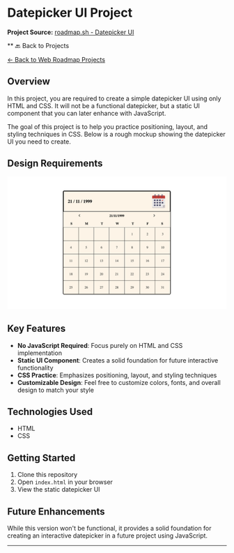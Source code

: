 # Datepicker UI Project

**Project Source:** [roadmap.sh - Datepicker UI](https://roadmap.sh/projects/datepicker-ui)

** 🔙 Back to Projects

[← Back to Web Roadmap Projects](https://github.com/YounesMoukhlij/web-roadmap-projects)


## Overview

In this project, you are required to create a simple datepicker UI using only HTML and CSS. It will not be a functional datepicker, but a static UI component that you can later enhance with JavaScript.

The goal of this project is to help you practice positioning, layout, and styling techniques in CSS. Below is a rough mockup showing the datepicker UI you need to create.

## Design Requirements

![Datepicker UI Mockup](./assets/datepicker-ui.png)

## Key Features

- **No JavaScript Required**: Focus purely on HTML and CSS implementation
- **Static UI Component**: Creates a solid foundation for future interactive functionality
- **CSS Practice**: Emphasizes positioning, layout, and styling techniques
- **Customizable Design**: Feel free to customize colors, fonts, and overall design to match your style

## Technologies Used

- HTML
- CSS

## Getting Started

1. Clone this repository
2. Open `index.html` in your browser
3. View the static datepicker UI

## Future Enhancements

While this version won't be functional, it provides a solid foundation for creating an interactive datepicker in a future project using JavaScript.

---

